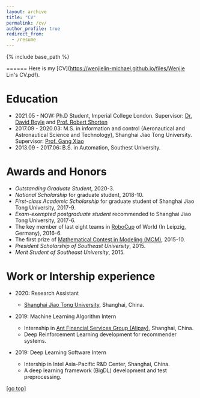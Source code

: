 ```yaml
---
layout: archive
title: "CV"
permalink: /cv/
author_profile: true
redirect_from:
  - /resume
---
```


{% include base_path %}

======
Here is my [CV](https://wenjielin-michael.github.io/files/Wenjie Lin's CV.pdf).
<!-- Here is my CV [[English Version](https://yrwang501.github.io/files/CV_Yanran.pdf), [中文简历](https://alanlusun.github.io/files/CV_LuChangsheng_CN.pdf)]. -->

Education
======
* 2021.05 - NOW:     Ph.D Student, Imperial College London.
	Supervisor: [Dr. David Boyle](https://www.imperial.ac.uk/people/david.boyle) and [Prof. Robert Shorten](https://robertshorten.com/)
* 2017.09 - 2020.03: M.S. in information and control (Aeronautical and Astronautical Science and Technology), Shanghai Jiao Tong University.
	Supervisor: [Prof. Gang Xiao](https://www.aero.sjtu.edu.cn/Data/View/1025)
* 2013.09 - 2017.06: B.S. in Automation, Southest University.

Awards and Honors
======  
* *Outstanding Graduate Student*, 2020-3.
* *National Scholarship* for graduate student, 2018-10.
* *First-class Academic Scholarship* for graduate student of Shanghai Jiao Tong University, 2017-9.
* *Exam-exempted postgraduate student* recommended to Shanghai Jiao Tong University, 2017-6.
* The key member of last eight teams in [RoboCup](https://www.robocup.org/) of World (In Leipzig, Germany), 2016-6.
* The first prize of [Mathematical Contest in Modeling (MCM)](https://www.comap.com/undergraduate/contests/), 2015-10.
* *President Scholarship of Southeast University*, 2015.
* *Merit Student of Southeast University*, 2015.

Work or Intership experience
======
* 2020: Research Assistant
  * [Shanghai Jiao Tong University](https://www.sjtu.edu.cn/), Shanghai, China.

* 2019: Machine Learning Algorithm Intern
  * Internship in [Ant Financial Services Group (Alipay)](https://www.antgroup.com/en), Shanghai, China.
  * Deep Reinforcement Learning development for recommender systems.

* 2019: Deep Learning Software Intern
  * Intership in Intel Asia-Pacific R&D Center, Shanghai, China.
  * A deep learning framework (BigDL) development and test preprocessing.

[[go top](https://wenjielin-michael.github.io/cv/)]  
